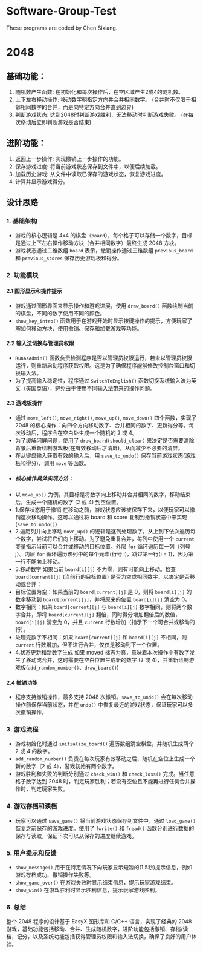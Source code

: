 # Software-Group-Test
These programs are coded by Chen Sixiang. 
# 2048
## 基础功能：
1. 随机数产生函数: 在初始化和每次操作后，在空区域产生2或4的随机数。
2. 上下左右移动操作: 移动数字朝指定方向并合并相同数字。
(合并时不仅限于相邻相同数字的合并，而是向特定方向合并直到边界)
3. 判断游戏状态: 达到2048时判断游戏胜利，无法移动时判断游戏失败。
(在每次移动后立即判断游戏是否结束)
## 进阶功能：
1. 返回上一步操作: 实现撤销上一步操作的功能。
2. 保存游戏进度: 将当前游戏状态保存到文件中，以便后续加载。
3. 加载历史游戏: 从文件中读取已保存的游戏状态，恢复游戏进度。
4. 计算并显示游戏得分。

## 设计思路

### 1. **基础架构**
- 游戏的核心逻辑是 4x4 的棋盘（`board`），每个格子可以存储一个数字，目标是通过上下左右操作移动方块（合并相同数字）最终生成 2048 方块。
- 游戏状态通过二维数组 `board` 表示，撤销操作通过三维数组 `previous_board` 和 `previous_scores` 保存历史游戏板和得分。

### 2. **功能模块**
#### 2.1 **图形显示和操作提示**
- 游戏通过图形界面来显示操作和游戏进展，使用 `draw_board()` 函数绘制当前的棋盘，不同的数字使用不同的颜色。
- `show_key_intro()` 函数用于在游戏开始时显示按键操作的提示，方便玩家了解如何移动方块、使用撤销、保存和加载游戏等功能。

#### 2.2 **输入法切换与管理员权限**
- `RunAsAdmin()` 函数负责检测程序是否以管理员权限运行，若未以管理员权限运行，则重新启动程序获取权限。这是为了确保程序能够修改控制台窗口和切换输入法。
- 为了提高输入稳定性，程序通过 `SwitchToEnglish()` 函数切换系统输入法为英文（美国英语），避免由于使用不同输入法带来的操作问题。

#### 2.3 **游戏板操作**
- 通过 `move_left()`, `move_right()`, `move_up()`, `move_down()` 四个函数，实现了 2048 的核心操作：向四个方向移动数字、合并相同的数字、更新得分等。每次移动后，程序会在空白处生成一个随机的 2 或 4。
- 为了缓解闪屏问题，使用了 `draw_board(should_clear)` 来决定是否需要清除背景后重新绘制游戏板(在有效移动后才清屏)，从而减少不必要的清屏。
- 在从键盘输入获取有效的输入后，用 `save_to_undo()` 保存当前游戏状态(游戏板和得分)，调用 `move` 等函数。
- ##### 核心操作具体实现方法：
- 以 `move_up()` 为例，其目标是将数字向上移动并合并相同的数字，移动结束后，生成一个随机的数字 (2 或 4) 到空位置。
- 1.保存状态用于撤销 在移动之前，游戏状态应该被保存下来，以便玩家可以撤销这次移动操作。这可以通过将 board 和 score 复制到撤销状态中来实现(`save_to_undo()`)
- 2.遍历列并向上移动 `move_up()` 的逻辑是逐列处理数字，从上到下依次遍历每个数字，尝试将它们向上移动。为了避免重复合并，每列中使用一个 `current` 变量指示当前可以合并或移动的目标位置。外层  `for` 循环遍历每一列（列号 j）。内层 `for` 循环遍历该列中的每个元素(行号 i)，跳过第一行(i = 1)，因为第一行不能向上移动。
- 3.移动数字 如果当前 `board[i][j]` 不为零，则有可能向上移动。检查 `board[current][j]` (当前行的目标位置) 是否为空或相同数字，以决定是否移动或合并：
- 目标位置为空：如果当前的 `board[current][j]` 是 0，则将 `board[i][j]` 的数字移动到 `board[current][j]`，并将原来的位置 `board[i][j]` 清空为 0。
- 数字相同：如果 `board[current][j]` 与 `board[i][j]` 数字相同，则将两个数字合并，即将 `board[current][j]` 翻倍，同时得分增加翻倍后的数值，`board[i][j]` 清空为 0，并且 `current` 行数增加（指示下一个可合并或移动的行）。
- 处理完数字不相同：如果 `board[current][j]` 和 `board[i][j]` 不相同，则 `current` 行数增加，但不进行合并，仅仅是移动到下一个位置。
- 4.状态更新和新数字生成 如果 moved 标志为真，意味着本次操作中有数字发生了移动或合并，这时需要在空白位置生成新的数字 (2 或 4)，并重新绘制游戏板(`add_random_number()`、`draw_board()`)
  
#### 2.4 **撤销功能**
- 程序支持撤销操作，最多支持 2048 次撤销。`save_to_undo()` 会在每次移动操作前保存当前状态，并在 `undo()` 中恢复最近的游戏状态，保证玩家可以多次撤销操作。

### 3. **游戏流程**
- 游戏初始化时通过 `initialize_board()` 遍历数组清空棋盘，并随机生成两个 2 或 4 的数字。
- `add_random_number()` 负责在每次玩家有效移动之后，随机在空位上生成一个新的数字（2 或 4），游戏初始有两个数字。
- 游戏胜利和失败的判断分别通过 `check_win()` 和 `check_loss()` 完成。当任意格子数字达到 2048 时，判定玩家胜利；若没有空位且不能再进行任何合并操作时，判定玩家失败。

### 4. **游戏存档和读档**
- 玩家可以通过 `save_game()` 将当前游戏状态保存到文件中，通过 `load_game()` 恢复之前保存的游戏进度。使用了 `fwrite()` 和 `fread()` 函数分别进行数据的保存与读取，保证下次可以从保存的进度继续游戏。

### 5. **用户提示和反馈**
- `show_message()` 用于在特定情况下向玩家显示短暂的(1.5秒)提示信息，例如游戏存档成功、撤销操作失败等。
- `show_game_over()` 在游戏失败时显示结束信息，提示玩家游戏结束。
- `show_win()` 在游戏胜利时显示胜利信息，提示玩家游戏胜利。

### 6. **总结**
整个 2048 程序的设计基于 EasyX 图形库和 C/C++ 语言，实现了经典的 2048 游戏，基础功能包括移动、合并、生成随机数字，进阶功能包括撤销、存档/读档，记分，以及系统功能包括获得管理员权限和输入法切换，确保了良好的用户体验。
